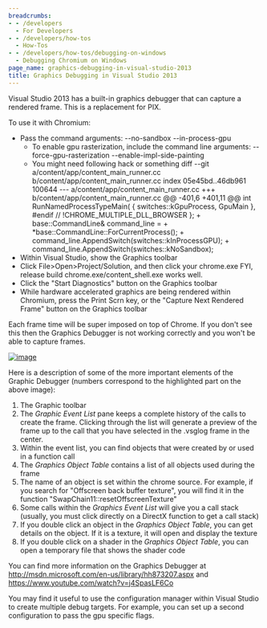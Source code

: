 ```yaml
---
breadcrumbs:
- - /developers
  - For Developers
- - /developers/how-tos
  - How-Tos
- - /developers/how-tos/debugging-on-windows
  - Debugging Chromium on Windows
page_name: graphics-debugging-in-visual-studio-2013
title: Graphics Debugging in Visual Studio 2013
---
```


Visual Studio 2013 has a built-in graphics debugger that can capture a rendered
frame. This is a replacement for PIX.

To use it with Chromium:

*   Pass the command arguments: --no-sandbox --in-process-gpu
    *   To enable gpu rasterization, include the command line arguments:
                --force-gpu-rasterization --enable-impl-side-painting
    *   You might need following hack or something
    diff --git a/content/app/content_main_runner.cc b/content/app/content_main_runner.cc index 05e45bd..46db961 100644 --- a/content/app/content_main_runner.cc +++ b/content/app/content_main_runner.cc @@ -401,6 +401,11 @@ int RunNamedProcessTypeMain( { switches::kGpuProcess, GpuMain }, #endif // !CHROME_MULTIPLE_DLL_BROWSER }; + base::CommandLine& command_line = + \*base::CommandLine::ForCurrentProcess(); + command_line.AppendSwitch(switches::kInProcessGPU); + command_line.AppendSwitch(switches::kNoSandbox);
*   Within Visual Studio, show the Graphics toolbar
*   Click File&gt;Open&gt;Project/Solution, and then click your
            chrome.exe FYI, release build chrome.exe/content_shell.exe works
            well.
*   Click the "Start Diagnostics" button on the Graphics toolbar
*   While hardware accelerated graphics are being rendered within
            Chromium, press the Print Scrn key, or the "Capture Next Rendered
            Frame" button on the Graphics toolbar

Each frame time will be super imposed on top of Chrome. If you don't see this
then the Graphics Debugger is not working correctly and you won't be able to
capture frames.

[<img alt="image"
src="/developers/how-tos/debugging-on-windows/graphics-debugging-in-visual-studio-2013/graphicsdebugger.png">](/developers/how-tos/debugging-on-windows/graphics-debugging-in-visual-studio-2013/graphicsdebugger.png)

Here is a description of some of the more important elements of the Graphic
Debugger (numbers correspond to the highlighted part on the above image):

1.  The Graphic toolbar
2.  The *Graphic Event List* pane keeps a complete history of the calls
            to create the frame. Clicking through the list will generate a
            preview of the frame up to the call that you have selected in the
            .vsglog frame in the center.
3.  Within the event list, you can find objects that were created by or
            used in a function call
4.  The *Graphics Object Table* contains a list of all objects used
            during the frame
5.  The name of an object is set within the chrome source. For example,
            if you search for "Offscreen back buffer texture", you will find it
            in the function "SwapChain11::resetOffscreenTexture"
6.  Some calls within the *Graphics Event List* will give you a call
            stack (usually, you must click directly on a DirectX function to get
            a call stack)
7.  If you double click an object in the *Graphics Object Table*, you
            can get details on the object. If it is a texture, it will open and
            display the texture
8.  If you double click on a shader in the *Graphics Object Table*, you
            can open a temporary file that shows the shader code

You can find more information on the Graphics Debugger at
<http://msdn.microsoft.com/en-us/library/hh873207.aspx> and
<https://www.youtube.com/watch?v=j4SpasLF6Co>

You may find it useful to use the configuration manager within Visual Studio to
create multiple debug targets. For example, you can set up a second
configuration to pass the gpu specific flags.